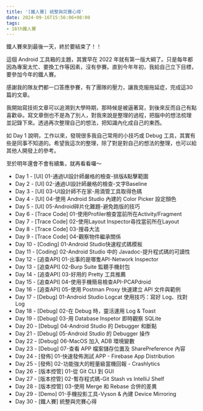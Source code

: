 ```yaml
---
title: '[鐵人賽] 統整與完賽心得'
date: 2024-09-16T15:56:06+08:00
tags:
- 16th鐵人賽
---
```


鐵人賽來到最後一天，終於要結束了！！

這個 Android 工具箱的主題，其實早在 2022 年就有第一版大綱了。只是每年都因為專案太忙、要換工作等因素，沒有參賽。直到今年年初，我給自己立下目標，要參加今年的鐵人賽。
<!-- more -->

感謝我的隊友們都一口答應參賽，有了團隊的壓力，讓我克服拖延症，完成這30篇的文章。

我開始寫技術文章可以追溯到大學時期，那時候是被逼著寫，到後來反而自己有點喜歡😆。寫文章倒也不是為了別人，對我來說是整理的過程，把腦中的想法梳理並記錄下來。透過再次整理自己的想法，把知識內化成自己的東西。

如 Day 1 說明，工作以來，發現很多我自己常用的小技巧或 Debug 工具，其實有些是同事不知道的。希望我這次的整理，除了對是對自己的想法的整理，也可以給其他人開發上的參考。

至於明年還會不會有續集，就再看看囉～

- Day 1 - [UI] 01-通過UI設計師嚴格的檢查-排版&點擊範圍
- Day 2 - [UI] 02-通過UI設計師嚴格的檢查-文字Baseline
- Day 3 - [UI] 03-UI設計師不在家-用滴管工具取得色碼
- Day 4 - [UI] 04-使用 Android Studio 內建的 Color Picker 設定顏色
- Day 5 - [UI] 05-Android碎片化難題-避免跑版的技巧
- Day 6 - [Trace Code] 01-使用Profiler檢查當前所在Activity/Fragment
- Day 7 - [Trace Code] 02-使用Layout Inspector尋找當前所在Layout
- Day 8 - [Trace Code] 03-搜尋大法
- Day 9 - [Trace Code] 04-觀察物件繼承關係
- Day 10 - [Coding] 01-Android Studio快速程式碼模板
- Day 11 - [Coding] 02-Android Studio 中的 Javadoc-提升程式碼的可讀性
- Day 12 - [追查API] 01-出事的是哪隻API-Network Inspector
- Day 13 - [追查API] 02-Burp Suite 監聽手機封包
- Day 14 - [追查API] 03-好用的 Pretty 工具推薦
- Day 15 - [追查API] 04-使用手機簡易檢查API-PCAPdroid
- Day 16 - [追查API] 05-使用 Postman Proxy 快速建立 API 文件與範例
- Day 17 - [Debug] 01-Android Studio Logcat 使用技巧：寫好 Log、找對 Log
- Day 18 - [Debug] 02-在 Debug 時，靈活運用 Log & Toast
- Day 19 - [Debug] 03-用 Database Inspetor 即時觀察 SQLite
- Day 20 - [Debug] 04-Android Studio 的 Debugger 和斷點
- Day 21 - [Debug] 05-Android Studio 的 Debugger 操作
- Day 22 - [Debug] 06-MacOS 加入 ADB 環境變數
- Day 23 - [Debug] 07-查看 APP 檔案儲存位置及 SharePreference 內容
- Day 24 - [發佈] 01-快速發佈測試 APP - Firebase App Distribution
- Day 25 - [發佈] 02-功能強大的輕量級當機回報 - Crashlytics
- Day 26 - [版本控管] 01-從 Git CLI 到 GUI
- Day 27 - [版本控管] 02-暫存程式碼-Git Stash vs IntelliJ Shelf
- Day 28 - [版本控管] 03-使用 Merge 和 Rebase 合併的差異
- Day 29 - [Demo] 01-手機投影工具-Vyson & 內建 Device Mirroring
- Day 30 - [鐵人賽] 統整與完賽心得
